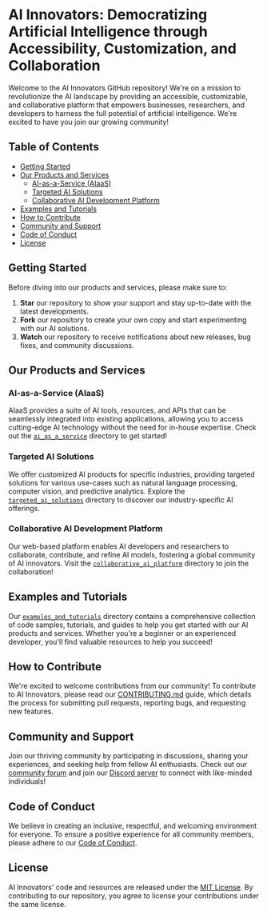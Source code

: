 # AI Innovators: Democratizing Artificial Intelligence through Accessibility, Customization, and Collaboration

Welcome to the AI Innovators GitHub repository! We're on a mission to revolutionize the AI landscape by providing an accessible, customizable, and collaborative platform that empowers businesses, researchers, and developers to harness the full potential of artificial intelligence. We're excited to have you join our growing community!

## Table of Contents

- [Getting Started](#getting-started)
- [Our Products and Services](#our-products-and-services)
  - [AI-as-a-Service (AIaaS)](#ai-as-a-service-ai-as)
  - [Targeted AI Solutions](#targeted-ai-solutions)
  - [Collaborative AI Development Platform](#collaborative-ai-development-platform)
- [Examples and Tutorials](#examples-and-tutorials)
- [How to Contribute](#how-to-contribute)
- [Community and Support](#community-and-support)
- [Code of Conduct](#code-of-conduct)
- [License](#license)

## Getting Started

Before diving into our products and services, please make sure to:

1. **Star** our repository to show your support and stay up-to-date with the latest developments.
2. **Fork** our repository to create your own copy and start experimenting with our AI solutions.
3. **Watch** our repository to receive notifications about new releases, bug fixes, and community discussions.

## Our Products and Services

### AI-as-a-Service (AIaaS)

AIaaS provides a suite of AI tools, resources, and APIs that can be seamlessly integrated into existing applications, allowing you to access cutting-edge AI technology without the need for in-house expertise. Check out the [`ai_as_a_service`](./ai_as_a_service/) directory to get started!

### Targeted AI Solutions

We offer customized AI products for specific industries, providing targeted solutions for various use-cases such as natural language processing, computer vision, and predictive analytics. Explore the [`targeted_ai_solutions`](./targeted_ai_solutions/) directory to discover our industry-specific AI offerings.

### Collaborative AI Development Platform

Our web-based platform enables AI developers and researchers to collaborate, contribute, and refine AI models, fostering a global community of AI innovators. Visit the [`collaborative_ai_platform`](./collaborative_ai_platform/) directory to join the collaboration!

## Examples and Tutorials

Our [`examples_and_tutorials`](./examples_and_tutorials/) directory contains a comprehensive collection of code samples, tutorials, and guides to help you get started with our AI products and services. Whether you're a beginner or an experienced developer, you'll find valuable resources to help you succeed!

## How to Contribute

We're excited to welcome contributions from our community! To contribute to AI Innovators, please read our [CONTRIBUTING.md](./CONTRIBUTING.md) guide, which details the process for submitting pull requests, reporting bugs, and requesting new features.

## Community and Support

Join our thriving community by participating in discussions, sharing your experiences, and seeking help from fellow AI enthusiasts. Check out our [community forum](https://discord.gg/DDJ6ATTT) and join our [Discord server](https://discord.gg/DDJ6ATTT) to connect with like-minded individuals!

## Code of Conduct

We believe in creating an inclusive, respectful, and welcoming environment for everyone. To ensure a positive experience for all community members, please adhere to our [Code of Conduct](./CODE_OF_CONDUCT.md).

## License

AI Innovators' code and resources are released under the [MIT License](./LICENSE). By contributing to our repository, you agree to license your contributions under the same license.


